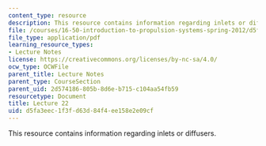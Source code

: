 ```yaml
---
content_type: resource
description: This resource contains information regarding inlets or diffusers.
file: /courses/16-50-introduction-to-propulsion-systems-spring-2012/d5fa3eec1f3fd63d84f4ee158e2e09cf_MIT16_50S12_lec22.pdf
file_type: application/pdf
learning_resource_types:
- Lecture Notes
license: https://creativecommons.org/licenses/by-nc-sa/4.0/
ocw_type: OCWFile
parent_title: Lecture Notes
parent_type: CourseSection
parent_uid: 2d574186-805b-8d6e-b715-c104aa54fb59
resourcetype: Document
title: Lecture 22
uid: d5fa3eec-1f3f-d63d-84f4-ee158e2e09cf
---
```

This resource contains information regarding inlets or diffusers.